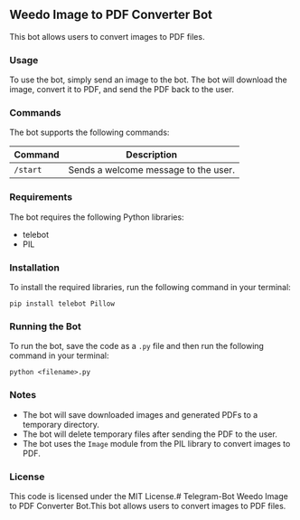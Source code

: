 ## Weedo Image to PDF Converter Bot

This bot allows users to convert images to PDF files.

### Usage

To use the bot, simply send an image to the bot. The bot will download the image, convert it to PDF, and send the PDF back to the user.

### Commands

The bot supports the following commands:

| Command | Description |
|---|---|
| `/start` | Sends a welcome message to the user. |

### Requirements

The bot requires the following Python libraries:

* telebot
* PIL

### Installation

To install the required libraries, run the following command in your terminal:

```
pip install telebot Pillow
```

### Running the Bot

To run the bot, save the code as a `.py` file and then run the following command in your terminal:

```
python <filename>.py
```

### Notes

* The bot will save downloaded images and generated PDFs to a temporary directory.
* The bot will delete temporary files after sending the PDF to the user.
* The bot uses the `Image` module from the PIL library to convert images to PDF.

### License

This code is licensed under the MIT License.# Telegram-Bot
Weedo Image to PDF Converter Bot.This bot allows users to convert images to PDF files.

